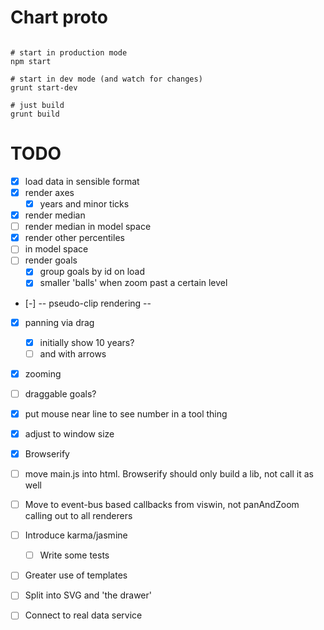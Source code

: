 Chart proto
======

```shell

# start in production mode
npm start

# start in dev mode (and watch for changes)
grunt start-dev

# just build
grunt build

```

TODO
====

* [x] load data in sensible format
* [x] render axes
    * [x] years and minor ticks
* [x] render median
* [ ]   render median in model space
* [x] render other percentiles
* [ ]   in model space
* [ ] render goals
    * [x] group goals by id on load
    * [x] smaller 'balls' when zoom past a certain level
* [-] -- pseudo-clip rendering --
* [x] panning via drag
    * [x] initially show 10 years?
    * [ ] and with arrows
* [x] zooming
* [ ] draggable goals?
* [x] put mouse near line to see number in a tool thing
* [x] adjust to window size
* [x] Browserify
* [ ] move main.js into html. Browserify should only build a lib, not call it as well
* [ ] Move to event-bus based callbacks from viswin, not panAndZoom calling out to all renderers
* [ ] Introduce karma/jasmine
    * [ ] Write some tests
* [ ] Greater use of templates

* [ ] Split into SVG and 'the drawer'
* [ ] Connect to real data service
